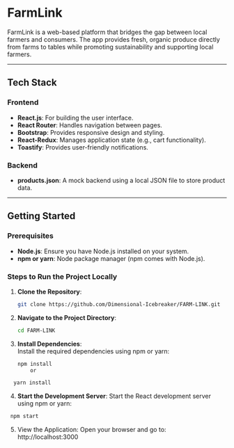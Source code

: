 # FarmLink

FarmLink is a web-based platform that bridges the gap between local farmers and consumers. The app provides fresh, organic produce directly from farms to tables while promoting sustainability and supporting local farmers.

---

## Tech Stack

### Frontend
- **React.js**: For building the user interface.
- **React Router**: Handles navigation between pages.
- **Bootstrap**: Provides responsive design and styling.
- **React-Redux**: Manages application state (e.g., cart functionality).
- **Toastify**: Provides user-friendly notifications.

### Backend
- **products.json**: A mock backend using a local JSON file to store product data.

---

## Getting Started

### Prerequisites

- **Node.js**: Ensure you have Node.js installed on your system.
- **npm or yarn**: Node package manager (npm comes with Node.js).

### Steps to Run the Project Locally

1. **Clone the Repository**:
   ```bash
   git clone https://github.com/Dimensional-Icebreaker/FARM-LINK.git
2. **Navigate to the Project Directory**:  
   ```bash
   cd FARM-LINK
3. **Install Dependencies**:  
   Install the required dependencies using npm or yarn:  
   ```bash
   npm install
       or
  ```bash
    yarn install
```
4. **Start the Development Server**:  Start the React development server using npm or yarn:  
  ```bash
   npm start
```
5. View the Application:
    Open your browser and go to:
        http://localhost:3000

